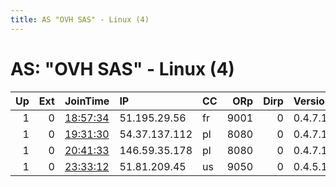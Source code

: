 ```yaml
---
title: AS "OVH SAS" - Linux (4)
---
```


# AS: "OVH SAS" - Linux (4)

|   Up |   Ext | JoinTime                                                                                              | IP            | CC   |   ORp |   Dirp | Version   | Contact       | Nickname     |   eFamMembers |
|-----:|------:|:------------------------------------------------------------------------------------------------------|:--------------|:-----|------:|-------:|:----------|:--------------|:-------------|--------------:|
|    1 |     0 | [18:57:34](https://nusenu.github.io/OrNetStats/w/relay/EA0139369A934098D89A14DB8F943636FC17C0CF.html) | 51.195.29.56  | fr   |  9001 |      0 | 0.4.7.10  | None          | warpventures |             1 |
|    1 |     0 | [19:31:30](https://nusenu.github.io/OrNetStats/w/relay/1F3FE44263BB23CD2C2F088BDD26EF91D2E378BC.html) | 54.37.137.112 | pl   |  8080 |      0 | 0.4.7.10  | None          | wut4         |             1 |
|    1 |     0 | [20:41:33](https://nusenu.github.io/OrNetStats/w/relay/DE02DC1941E3380867CE11499ACB39B3B37DCBAC.html) | 146.59.35.178 | pl   |  8080 |      0 | 0.4.7.10  | None          | wut2         |             1 |
|    1 |     0 | [23:33:12](https://nusenu.github.io/OrNetStats/w/relay/47B9AA7E2A25F71FE7593597BF3AFCBC31EB9BDF.html) | 51.81.209.45  | us   |  9050 |      0 | 0.4.5.10  | matt@felle.nz | unnamed      |             1 |
